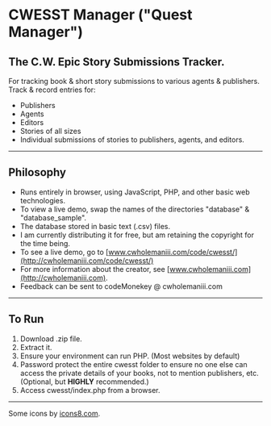 # CWESST Manager ("Quest Manager") 
## The **C.W.** **E**pic **S**tory **S**ubmissions **T**racker.

For tracking book &amp; short story submissions to various agents &amp; publishers. Track & record entries for: 
- Publishers
- Agents
- Editors
- Stories of all sizes
- Individual submissions of stories to publishers, agents, and editors.

---
## Philosophy 
- Runs entirely in browser, using JavaScript, PHP, and other basic web technologies.
- To view a live demo, swap the names of the directories "database" & "database_sample".
- The database stored in basic text (.csv) files.
- I am currently distributing it for free, but am retaining the copyright for the time being. 
- To see a live demo, go to [www.cwholemaniii.com/code/cwesst/](http://cwholemaniii.com/code/cwesst/)
- For more information about the creator, see [www.cwholemaniii.com](http://cwholemaniii.com).
- Feedback can be sent to codeMonekey @ cwholemaniii.com

---
## To Run
1. Download .zip file.
2. Extract it.
3. Ensure your environment can run PHP. (Most websites by default)
4. Password protect the entire cwesst folder to ensure no one else can access the private details of your books, not to mention publishers, etc. (Optional, but **HIGHLY** recommended.)
6. Access cwesst/index.php from a browser.

---
Some icons by [icons8.com](https://icons8.com/).


  
